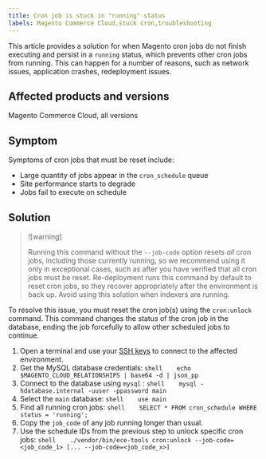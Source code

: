 ```yaml
---
title: Cron job is stuck in "running" status
labels: Magento Commerce Cloud,stuck cron,troubleshooting
---
```


This article provides a solution for when Magento cron jobs do not finish executing and persist in a `running` status, which prevents other cron jobs from running. This can happen for a number of reasons, such as network issues, application crashes, redeployment issues.

## Affected products and versions

Magento Commerce Cloud, all versions

<h2 id="symptom">Symptom</h2>

Symptoms of cron jobs that must be reset include:

* Large quantity of jobs appear in the `cron_schedule` queue
* Site performance starts to degrade
* Jobs fail to execute on schedule

<h2 id="solution">Solution</h2>

>![warning]
>
>Running this command without the `--job-code` option resets *all* cron jobs, including those currently running, so we recommend using it only in exceptional cases, such as after you have verified that all cron jobs must be reset. Re-deployment runs this command by default to reset cron jobs, so they recover appropriately after the environment is back up. Avoid using this solution when indexers are running.

To resolve this issue, you must reset the cron job(s) using the `cron:unlock` command. This command changes the status of the cron job in the database, ending the job forcefully to allow other scheduled jobs to continue.

1. Open a terminal and use your [SSH keys](https://devdocs.magento.com/guides/v2.3/cloud/env/environments-ssh.html#ssh) to connect to the affected environment.    
1. Get the MySQL database credentials:    ```shell    echo $MAGENTO_CLOUD_RELATIONSHIPS | base64 -d | json_pp    ```    
1. Connect to the database using `mysql` :    ```shell    mysql -hdatabase.internal -uuser -ppassword main    ```    
1. Select the `main` database:    ```shell    use main    ```    
1. Find all running cron jobs:    ```shell    SELECT * FROM cron_schedule WHERE status = 'running';    ```    
1. Copy the `job_code` of any job running longer than usual.    
1. Use the schedule IDs from the previous step to unlock specific cron jobs:    ```shell    ./vendor/bin/ece-tools cron:unlock --job-code=<job_code_1> [... --job-code=<job_code_x>]    ```    
